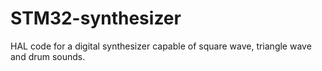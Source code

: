 # STM32-synthesizer
HAL code for a digital synthesizer capable of square wave, triangle wave and drum sounds.
